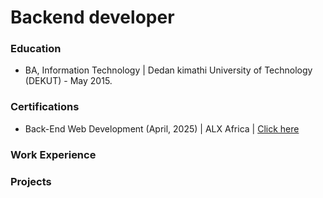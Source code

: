# Backend developer
### Education 
* BA, Information Technology | Dedan kimathi University of Technology (DEKUT) - May 2015.
### Certifications 
* Back-End Web Development (April, 2025) | ALX Africa | [Click here](https://savanna.alxafrica.com/certificates/nSHTzh2pZR) 

### Work Experience 



### Projects

